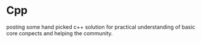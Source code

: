 # Cpp
posting some hand picked c++ solution for practical understanding of basic core conpects and helping the community.
